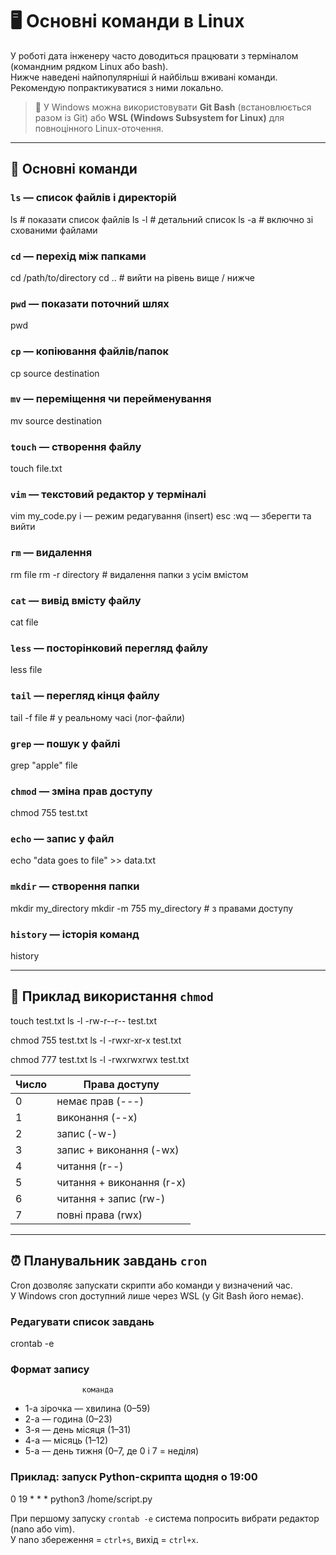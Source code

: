 # 🖥️ Основні команди в Linux

У роботі дата інженеру часто доводиться працювати з терміналом (командним рядком Linux або bash).  
Нижче наведені найпопулярніші й найбільш вживані команди. Рекомендую попрактикуватися з ними локально.  

> 📌 У Windows можна використовувати **Git Bash** (встановлюється разом із Git) або **WSL (Windows Subsystem for Linux)** для повноцінного Linux-оточення.

---

## 📂 Основні команди

### `ls` — список файлів і директорій

ls # показати список файлів
ls -l # детальний список
ls -a # включно зі схованими файлами


### `cd` — перехід між папками

cd /path/to/directory
cd .. # вийти на рівень вище / нижче


### `pwd` — показати поточний шлях

pwd


### `cp` — копіювання файлів/папок

cp source destination


### `mv` — переміщення чи перейменування

mv source destination


### `touch` — створення файлу

touch file.txt


### `vim` — текстовий редактор у терміналі

vim my_code.py
i — режим редагування (insert)
esc :wq — зберегти та вийти


### `rm` — видалення

rm file
rm -r directory # видалення папки з усім вмістом


### `cat` — вивід вмісту файлу

cat file


### `less` — посторінковий перегляд файлу

less file


### `tail` — перегляд кінця файлу

tail -f file # у реальному часі (лог-файли)


### `grep` — пошук у файлі

grep "apple" file


### `chmod` — зміна прав доступу

chmod 755 test.txt


### `echo` — запис у файл

echo "data goes to file" >> data.txt


### `mkdir` — створення папки

mkdir my_directory
mkdir -m 755 my_directory # з правами доступу


### `history` — історія команд

history


---

## 🔐 Приклад використання `chmod`

touch test.txt
ls -l
-rw-r--r-- test.txt

chmod 755 test.txt
ls -l
-rwxr-xr-x test.txt

chmod 777 test.txt
ls -l
-rwxrwxrwx test.txt


| Число | Права доступу              |
|-------|----------------------------|
| 0     | немає прав (---)           |
| 1     | виконання (--x)            |
| 2     | запис (-w-)                |
| 3     | запис + виконання (-wx)    |
| 4     | читання (r--)              |
| 5     | читання + виконання (r-x)  |
| 6     | читання + запис (rw-)      |
| 7     | повні права (rwx)          |

---

## ⏰ Планувальник завдань `cron`

Cron дозволяє запускати скрипти або команди у визначений час.  
У Windows cron доступний лише через WSL (у Git Bash його немає).

### Редагувати список завдань

crontab -e


### Формат запису

                    команда


- 1-а зірочка — хвилина (0–59)  
- 2-а — година (0–23)  
- 3-я — день місяця (1–31)  
- 4-а — місяць (1–12)  
- 5-а — день тижня (0–7, де 0 і 7 = неділя)  

### Приклад: запуск Python-скрипта щодня о 19:00

0 19 * * * python3 /home/script.py


При першому запуску `crontab -e` система попросить вибрати редактор (nano або vim).  
У nano збереження = `ctrl+s`, вихід = `ctrl+x`.  
